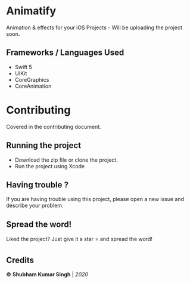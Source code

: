 # Animatify
Animation & effects for your iOS Projects - Will be uploading the project soon.

## Frameworks / Languages Used
- Swift 5
- UIKit
- CoreGraphics
- CoreAnimation

# Contributing
Covered in the contributing document.

## Running the project
* Download the zip file or clone the project.
* Run the project using Xcode

## Having trouble ?
If you are having trouble using this project, please open a new issue and describe your problem.

## Spread the word!
Liked the project? Just give it a star ⭐️ and spread the word!

## Credits
**©** **Shubham Kumar Singh** | *2020*


